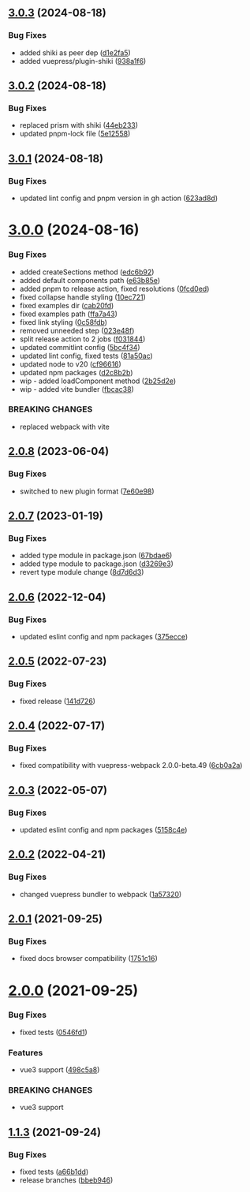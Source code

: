 ## [3.0.3](https://github.com/kouts/vuepress-plugin-vue-example/compare/v3.0.2...v3.0.3) (2024-08-18)


### Bug Fixes

* added shiki as peer dep ([d1e2fa5](https://github.com/kouts/vuepress-plugin-vue-example/commit/d1e2fa544e453514922bbab5613557944c5cbe86))
* added vuepress/plugin-shiki ([938a1f6](https://github.com/kouts/vuepress-plugin-vue-example/commit/938a1f66f1f90a580772f6a95ca1a0ad5d35eb83))

## [3.0.2](https://github.com/kouts/vuepress-plugin-vue-example/compare/v3.0.1...v3.0.2) (2024-08-18)


### Bug Fixes

* replaced prism with shiki ([44eb233](https://github.com/kouts/vuepress-plugin-vue-example/commit/44eb233a904c8fdf9477949f7f790111477ad968))
* updated pnpm-lock file ([5e12558](https://github.com/kouts/vuepress-plugin-vue-example/commit/5e1255896772a9c049584ecdde0bfec313bfbbc8))

## [3.0.1](https://github.com/kouts/vuepress-plugin-vue-example/compare/v3.0.0...v3.0.1) (2024-08-18)


### Bug Fixes

* updated lint config and pnpm version in gh action ([623ad8d](https://github.com/kouts/vuepress-plugin-vue-example/commit/623ad8d859ea6a33aaf4063a9ecc2dc1bfda4646))

# [3.0.0](https://github.com/kouts/vuepress-plugin-vue-example/compare/v2.0.8...v3.0.0) (2024-08-16)


### Bug Fixes

* added createSections method ([edc6b92](https://github.com/kouts/vuepress-plugin-vue-example/commit/edc6b92fa73edcccf5fec060959fec27cc6aa985))
* added default components path ([e63b85e](https://github.com/kouts/vuepress-plugin-vue-example/commit/e63b85ee1457accbdc7fdadc3d96777a25dfd7ba))
* added pnpm to release action, fixed resolutions ([0fcd0ed](https://github.com/kouts/vuepress-plugin-vue-example/commit/0fcd0ed19494e24a56439030e7215a15f85a711a))
* fixed collapse handle styling ([10ec721](https://github.com/kouts/vuepress-plugin-vue-example/commit/10ec721edc46dd35d495871b38f56385e8c381e2))
* fixed examples dir ([cab20fd](https://github.com/kouts/vuepress-plugin-vue-example/commit/cab20fdb9b4004ce4c57d60fd91261563590a1cd))
* fixed examples path ([ffa7a43](https://github.com/kouts/vuepress-plugin-vue-example/commit/ffa7a43afc02a2f3db6a9a50c551e1d43f940b75))
* fixed link styling ([0c58fdb](https://github.com/kouts/vuepress-plugin-vue-example/commit/0c58fdb311d524cdd2b2d675326c9baedc716813))
* removed unneeded step ([023e48f](https://github.com/kouts/vuepress-plugin-vue-example/commit/023e48fd217388e50b0e87902f07734ec7f6eb2e))
* split release action to 2 jobs ([f031844](https://github.com/kouts/vuepress-plugin-vue-example/commit/f0318444e5b6b4d43ba5e5ff396707f1e9d7618f))
* updated commitlint config ([5bc4f34](https://github.com/kouts/vuepress-plugin-vue-example/commit/5bc4f346916489ff27fbd7c3bf09da422049b279))
* updated lint config, fixed tests ([81a50ac](https://github.com/kouts/vuepress-plugin-vue-example/commit/81a50ac99b7b6579d5250b6d7594f10c4a326efa))
* updated node to v20 ([cf96616](https://github.com/kouts/vuepress-plugin-vue-example/commit/cf966168d2e7ae43c1cdfa2756009f259342ea43))
* updated npm packages ([d2c8b2b](https://github.com/kouts/vuepress-plugin-vue-example/commit/d2c8b2bfec8bf1fdde0193d47f811678404c606f))
* wip - added loadComponent method ([2b25d2e](https://github.com/kouts/vuepress-plugin-vue-example/commit/2b25d2eef8017ca1217313d223a1a4938da4c62c))
* wip - added vite bundler ([fbcac38](https://github.com/kouts/vuepress-plugin-vue-example/commit/fbcac38a2384b0c11d96a2d1929a9a35df3f81df))


### BREAKING CHANGES

* replaced webpack with vite

## [2.0.8](https://github.com/kouts/vuepress-plugin-vue-example/compare/v2.0.7...v2.0.8) (2023-06-04)


### Bug Fixes

* switched to new plugin format ([7e60e98](https://github.com/kouts/vuepress-plugin-vue-example/commit/7e60e9847ae907f1438b00d02b36fb4bafa02874))

## [2.0.7](https://github.com/kouts/vuepress-plugin-vue-example/compare/v2.0.6...v2.0.7) (2023-01-19)


### Bug Fixes

* added type module in package.json ([67bdae6](https://github.com/kouts/vuepress-plugin-vue-example/commit/67bdae62be00a6621321a3ce34252e521775f2ef))
* added type module to package.json ([d3269e3](https://github.com/kouts/vuepress-plugin-vue-example/commit/d3269e30fc45ae0f607c209b7dfad19405826015))
* revert type module change ([8d7d6d3](https://github.com/kouts/vuepress-plugin-vue-example/commit/8d7d6d3d777221af36810f62b5cc6d8d2b2ce873))

## [2.0.6](https://github.com/kouts/vuepress-plugin-vue-example/compare/v2.0.5...v2.0.6) (2022-12-04)


### Bug Fixes

* updated eslint config and npm packages ([375ecce](https://github.com/kouts/vuepress-plugin-vue-example/commit/375eccef6f1ee4a21a88234bfea4b66e0149ed7c))

## [2.0.5](https://github.com/kouts/vuepress-plugin-vue-example/compare/v2.0.4...v2.0.5) (2022-07-23)


### Bug Fixes

* fixed release ([141d726](https://github.com/kouts/vuepress-plugin-vue-example/commit/141d72632db3a91b403b5e28d82dfbef45dda958))

## [2.0.4](https://github.com/kouts/vuepress-plugin-vue-example/compare/v2.0.3...v2.0.4) (2022-07-17)


### Bug Fixes

* fixed compatibility with vuepress-webpack 2.0.0-beta.49 ([6cb0a2a](https://github.com/kouts/vuepress-plugin-vue-example/commit/6cb0a2ae944fcac1055d7b94a8c04d1e4bfa2cf2))

## [2.0.3](https://github.com/kouts/vuepress-plugin-vue-example/compare/v2.0.2...v2.0.3) (2022-05-07)


### Bug Fixes

* updated eslint config and npm packages ([5158c4e](https://github.com/kouts/vuepress-plugin-vue-example/commit/5158c4e3db0172eafbef73008493c5cec6e3feb6))

## [2.0.2](https://github.com/kouts/vuepress-plugin-vue-example/compare/v2.0.1...v2.0.2) (2022-04-21)


### Bug Fixes

* changed vuepress bundler to webpack ([1a57320](https://github.com/kouts/vuepress-plugin-vue-example/commit/1a57320d819f2ad70092bbaac6104eec79f06b34))

## [2.0.1](https://github.com/kouts/vuepress-plugin-vue-example/compare/v2.0.0...v2.0.1) (2021-09-25)


### Bug Fixes

* fixed docs browser compatibility ([1751c16](https://github.com/kouts/vuepress-plugin-vue-example/commit/1751c16d0b689529024dab8c1ef0fa340ff501ad))

# [2.0.0](https://github.com/kouts/vuepress-plugin-vue-example/compare/v1.1.3...v2.0.0) (2021-09-25)


### Bug Fixes

* fixed tests ([0546fd1](https://github.com/kouts/vuepress-plugin-vue-example/commit/0546fd1400f3f55adb9c7d03ad242341fc2305df))


### Features

* vue3 support ([498c5a8](https://github.com/kouts/vuepress-plugin-vue-example/commit/498c5a88c942645a3db9cc256a34350ea7b586a3))


### BREAKING CHANGES

* vue3 support

## [1.1.3](https://github.com/kouts/vuepress-plugin-vue-example/compare/v1.1.2...v1.1.3) (2021-09-24)


### Bug Fixes

* fixed tests ([a66b1dd](https://github.com/kouts/vuepress-plugin-vue-example/commit/a66b1dd0b74934b8f8cec7d52703e092b4d23849))
* release branches ([bbeb946](https://github.com/kouts/vuepress-plugin-vue-example/commit/bbeb94665788e0f3707112f15443c5517a5ba481))
